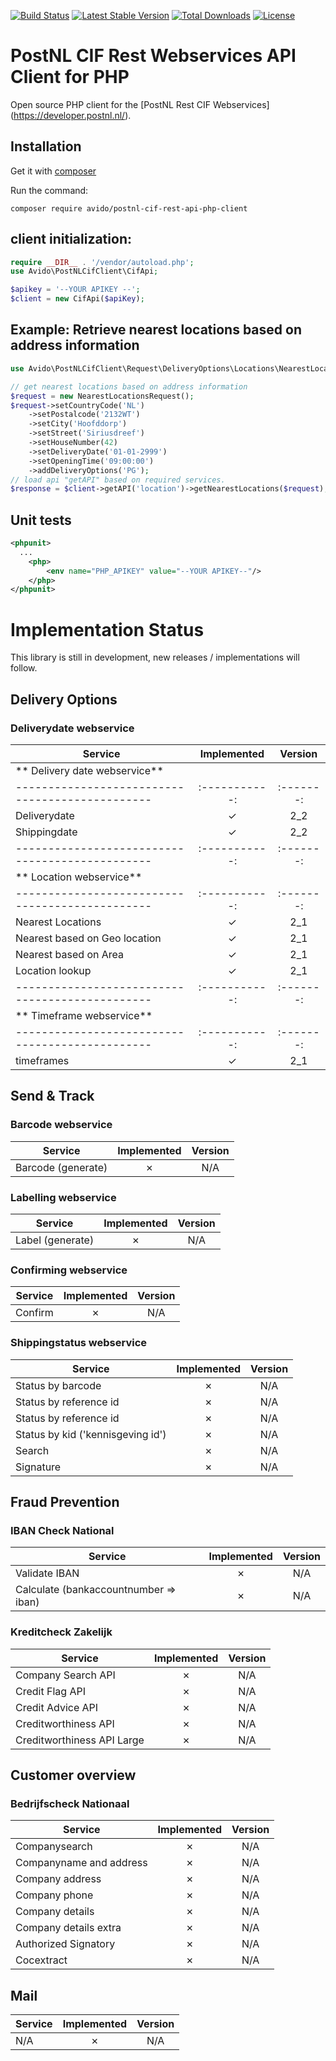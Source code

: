 
[![Build Status](https://travis-ci.com/avido/postnl-cif-rest-api-php-client.svg?branch=master)](https://travis-ci.com/avido/postnl-cif-rest-api-php-client)
[![Latest Stable Version](https://poser.pugx.org/avido/postnl-cif-rest-api-php-client/v/stable)](https://packagist.org/packages/avido/postnl-cif-rest-api-php-client)
[![Total Downloads](https://poser.pugx.org/avido/postnl-cif-rest-api-php-client/downloads)](https://packagist.org/packages/avido/postnl-cif-rest-api-php-client)
[![License](https://poser.pugx.org/avido/postnl-cif-rest-api-php-client/license)](https://packagist.org/packages/avido/postnl-cif-rest-api-php-client)


# PostNL CIF Rest Webservices API Client for PHP

Open source PHP client for the [PostNL Rest CIF Webservices] (https://developer.postnl.nl/).

## Installation
Get it with [composer](https://getcomposer.org)

Run the command:
```
composer require avido/postnl-cif-rest-api-php-client
```
## client initialization: 

```php
require __DIR__ . '/vendor/autoload.php';
use Avido\PostNLCifClient\CifApi;

$apikey = '--YOUR APIKEY --';
$client = new CifApi($apiKey);
```

## Example: Retrieve nearest locations based on address information
```php
use Avido\PostNLCifClient\Request\DeliveryOptions\Locations\NearestLocationsRequest;

// get nearest locations based on address information
$request = new NearestLocationsRequest();
$request->setCountryCode('NL')
    ->setPostalcode('2132WT')
    ->setCity('Hoofddorp')
    ->setStreet('Siriusdreef')
    ->setHouseNumber(42)
    ->setDeliveryDate('01-01-2999')
    ->setOpeningTime('09:00:00')
    ->addDeliveryOptions('PG');
// load api "getAPI" based on required services.
$response = $client->getAPI('location')->getNearestLocations($request);
```

## Unit tests
```xml
<phpunit>
  ...
    <php>
        <env name="PHP_APIKEY" value="--YOUR APIKEY--"/>
    </php>
</phpunit>
```

# Implementation Status

This library is still in development, new releases / implementations will follow.

## Delivery Options

### Deliverydate webservice
| Service                                            | Implemented | Version |
|-----------------------------------------------|:-----------:|:-------:|
|** Delivery date webservice**                      |             |         |
|-----------------------------------------------|:-----------:|:-------:|
| Deliverydate                                     |      ✓      |   2_2   |
| Shippingdate                                     |      ✓      |   2_2   |
|-----------------------------------------------|:-----------:|:-------:|
|** Location webservice**                       |             |         |
|-----------------------------------------------|:-----------:|:-------:|
| Nearest Locations                              |      ✓      |   2_1   |
| Nearest based on Geo location             |      ✓      |   2_1   |
| Nearest based on Area                         |      ✓      |   2_1   |
| Location lookup                                   |      ✓      |   2_1   |
|-----------------------------------------------|:-----------:|:-------:|
|** Timeframe webservice**                      |             |         |
|-----------------------------------------------|:-----------:|:-------:|
| timeframes                                     |      ✓      |   2_1   |


## Send & Track

### Barcode webservice
| Service                                            | Implemented | Version |
|-----------------------------------------------|:-----------:|:-------:|
| Barcode (generate)                                     |      ✗      |   N/A   |

### Labelling webservice
| Service                                            | Implemented | Version |
|-----------------------------------------------|:-----------:|:-------:|
| Label (generate)                                     |      ✗      |   N/A   |

### Confirming webservice
| Service                                            | Implemented | Version |
|-----------------------------------------------|:-----------:|:-------:|
| Confirm                                     |      ✗      |   N/A   |

### Shippingstatus webservice
| Service                                            | Implemented | Version |
|-----------------------------------------------|:-----------:|:-------:|
| Status by barcode                                     |      ✗      |   N/A   |
| Status by reference id                                |      ✗      |   N/A   |
| Status by reference id                                |      ✗      |   N/A   |
| Status by kid ('kennisgeving id')                   |      ✗      |   N/A   |
| Search                                                    |      ✗      |   N/A   |
| Signature                                                 |      ✗      |   N/A   |

## Fraud Prevention

### IBAN Check National
| Service                                            | Implemented | Version |
|-----------------------------------------------|:-----------:|:-------:|
| Validate IBAN                                     |      ✗      |   N/A   |
| Calculate (bankaccountnumber => iban) |      ✗      |   N/A   |


### Kreditcheck Zakelijk
| Service                                            | Implemented | Version |
|-----------------------------------------------|:-----------:|:-------:|
| Company Search API                            |      ✗      |   N/A   |
| Credit Flag API                                    |      ✗      |   N/A   |
| Credit Advice API                                 |      ✗      |   N/A   |
| Creditworthiness API                              |      ✗      |   N/A   |
| Creditworthiness API Large                    |      ✗      |   N/A   |


## Customer overview

### Bedrijfscheck Nationaal
| Service                                            | Implemented | Version |
|-----------------------------------------------|:-----------:|:-------:|
| Companysearch                                 |      ✗      |   N/A   |
| Companyname and address               |      ✗      |   N/A   |
| Company address                               |      ✗      |   N/A   |
| Company phone                                 |      ✗      |   N/A   |
| Company details                               |      ✗      |   N/A   |
| Company details extra                         |      ✗      |   N/A   |
| Authorized Signatory                          |      ✗      |   N/A   |
| Cocextract                                        |      ✗      |   N/A   |


## Mail
| Service                                            | Implemented | Version |
|-----------------------------------------------|:-----------:|:-------:|
| N/A                                                   |      ✗      |   N/A   |
